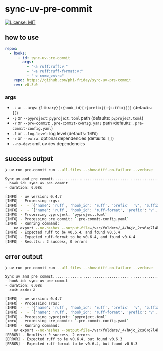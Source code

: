 # sync-uv-pre-commit
[![License: MIT](https://img.shields.io/badge/License-MIT-yellow.svg)](https://opensource.org/licenses/MIT)

## how to use
```yaml
repos:
  - hooks:
      - id: sync-uv-pre-commit
        args:
          - "-a ruff:ruff:v:"
          - "-a ruff:ruff-format:v:"
          - "-e some_extra"
    repo: https://github.com/phi-friday/sync-uv-pre-commit
    rev: v0.3.0
```

### args
- `-a` or `--args`: `{library}[:{hook_id}[:{prefix}[:{suffix}]]]` (defaults: `[]`)
- `-p` or `--pyproject`: `pyproject.toml` path (defaults: `pyproject.toml`)
- `-P` or `--pre-commit`: `.pre-commit-config.yaml` path (defaults: `.pre-commit-config.yaml`)
- `-l` or `--log-level`: log level (defaults: `INFO`)
- `-e` or `--extra`: optional dependencies (defaults: `[]`)
- `--no-dev`: omit uv dev dependencies

## success output
```bash
❯ uv run pre-commit run --all-files --show-diff-on-failure --verbose

Sync uv and pre commit...................................................Passed
- hook id: sync-uv-pre-commit
- duration: 0.08s

[INFO] - uv version: 0.4.7
[INFO] - Processing args:
[INFO] -  - `{'name': 'ruff', 'hook_id': 'ruff', 'prefix': 'v', 'suffix': ''}`
[INFO] -  - `{'name': 'ruff', 'hook_id': 'ruff-format', 'prefix': 'v', 'suffix': ''}`
[INFO] - Processing pyproject: `pyproject.toml`
[INFO] - Processing pre_commit: `.pre-commit-config.yaml`
[INFO] - Running command:
    uv export --no-hashes --output-file=/var/folders/_4/h6jc_2cs6kq7l4k8_yj7171w0000gn/T/tmprh7hmc9l/requirements.txt
[INFO] - Expected ruff to be v0.6.4, and found v0.6.4
[INFO] - Expected ruff-format to be v0.6.4, and found v0.6.4
[INFO] - Results:: 2 success, 0 errors
```

## error output
```bash
❯ uv run pre-commit run --all-files --show-diff-on-failure --verbose

Sync uv and pre commit...................................................Failed
- hook id: sync-uv-pre-commit
- duration: 0.08s
- exit code: 2

[INFO] - uv version: 0.4.7
[INFO] - Processing args:
[INFO] -  - `{'name': 'ruff', 'hook_id': 'ruff', 'prefix': 'v', 'suffix': ''}`
[INFO] -  - `{'name': 'ruff', 'hook_id': 'ruff-format', 'prefix': 'v', 'suffix': ''}`
[INFO] - Processing pyproject: `pyproject.toml`
[INFO] - Processing pre_commit: `.pre-commit-config.yaml`
[INFO] - Running command:
    uv export --no-hashes --output-file=/var/folders/_4/h6jc_2cs6kq7l4k8_yj7171w0000gn/T/tmpk6vgib_d/requirements.txt
[ERROR] - Results:: 0 success, 2 errors
[ERROR] - Expected ruff to be v0.6.4, but found v0.6.3
[ERROR] - Expected ruff-format to be v0.6.4, but found v0.6.3
```
